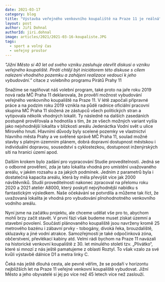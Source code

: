 ```yaml
---
date: 2021-03-17
category: blog
title: "Výstavba veřejného venkovního koupaliště na Praze 11 je reálná"
layout: post
author: Jiří Dohnal
authorId: jiri.dohnal
image: articles/2021/2021-03-16-koupaliste.JPG
tags: 
  - sport a volný čas
  - veřejný prostor
---
```


*"Jižní Město si 40 let od svého vzniku zasluhuje otevřít diskusi o vzniku veřejného koupaliště. Piráti chtějí být iniciátorem této diskuse s cílem nalezení vhodného pozemku a zahájení realizace vedoucí k jeho vybudování.”* 
citace z volebního programu Pirátů Prahy 11

Snažíme se naplňovat náš volební program, také proto na jaře roku 2019 nová rada MČ Praha 11 deklarovala, že prověří možnost vybudování veřejného venkovního koupaliště na Praze 11. V létě započali přípravné práce a na podzim roku 2019 vznikla na půdě radnice oficiální pracovní skupina MČ Praha 11 složená ze zástupců všech politických stran a vytipovala několik vhodných lokalit. Ty následně na dalších zasedáních postupně prověřovala a hodnotila s tím, že ze všech možných variant vyšla jako nejvhodnější lokalita v blízkosti areálu Jedenáctka Vodní svět u ulice Mírového hnutí. Hlavními důvody byly scelené pozemky ve vlastnictví hlavního města Prahy a ve svěřené správě MČ Praha 11, soulad možné stavby s platným územním plánem, dobrá dopravní dostupnost městskou i individuální dopravou, sousedství s cyklostezkou, dostupnost inženýrských síti na hranici území apod.

Dalším krokem bylo zadání pro vypracování Studie proveditelnosti. Jedná se o odborné prověření, zda je tato lokalita vhodná pro umístění uvažovaného areálu, v jakém rozsahu a za jakých podmínek. Jedním z parametrů byla i dostatečná kapacita areálu, která by měla převýšit více jak 2000 návštěvníků. Studii proveditelnosti nakonec zpracoval na přelomu roku 2020 a 2021 ateliér A8000, který poskytl nejvýhodnější nabídku s fantastickým výsledkem. Naše očekávání se potvrdila a můžeme tak říct, že uvažovaná lokalita je vhodná pro vybudování plnohodnotného venkovního vodního areálu.

Nyní jsme na začátku projektu, ale chceme udělat vše pro to, abychom mohli brzy začít stavět. V první fázi však budeme muset získat územní a stavební povolení. Součástí plánovaného koupaliště jsou navrženy kromě 25 metrového bazénu i zábavní prvky - tobogány, divoká řeka, brouzdaliště, skluzavky a jiné vodní atrakce. Samozřejmostí je také odpočinková zóna, občerstvení, převlékací kabiny atd. Velmi rádi bychom na Praze 11 navázali na historické venkovní koupaliště z 30. let minulého století tzv. „Plivátko“, které si mnozí z nás ještě pamatujeme z oblasti Roztyl. To však vzalo za své kvůli výstavbě dálnice D1 a metra linky C.

Čeká nás ještě dlouhá cesta, ale pevně věřím, že se podaří v horizontu nejbližších let na Praze 11 veřejné venkovní koupaliště vybudovat. Jižní Město a jeho obyvatelé si jej po více než 45 letech více než zaslouží.
